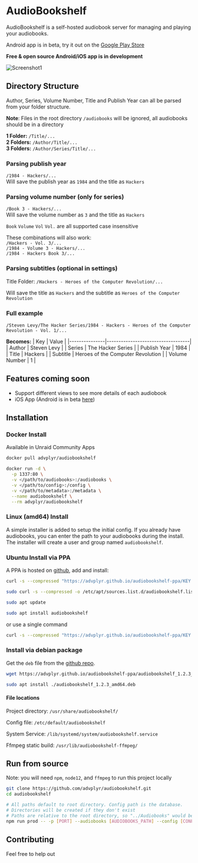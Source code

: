 # AudioBookshelf

AudioBookshelf is a self-hosted audiobook server for managing and playing your audiobooks.

Android app is in beta, try it out on the [Google Play Store](https://play.google.com/store/apps/details?id=com.audiobookshelf.app)

**Free & open source Android/iOS app is in development**

<img alt="Screenshot1" src="https://github.com/advplyr/audiobookshelf/raw/master/images/ss_streaming.png" />


## Directory Structure

Author, Series, Volume Number, Title and Publish Year can all be parsed from your folder structure.

**Note**: Files in the root directory `/audiobooks` will be ignored, all audiobooks should be in a directory

**1 Folder:** `/Title/...`\
**2 Folders:** `/Author/Title/...`\
**3 Folders:** `/Author/Series/Title/...`

### Parsing publish year

`/1984 - Hackers/...`\
Will save the publish year as `1984` and the title as `Hackers`

### Parsing volume number (only for series)

`/Book 3 - Hackers/...`\
Will save the volume number as `3` and the title as `Hackers`

`Book` `Volume` `Vol` `Vol.` are all supported case insensitive

These combinations will also work:\
`/Hackers - Vol. 3/...`\
`/1984 - Volume 3 - Hackers/...`\
`/1984 - Hackers Book 3/...`


### Parsing subtitles (optional in settings)

Title Folder: `/Hackers - Heroes of the Computer Revolution/...`

Will save the title as `Hackers` and the subtitle as `Heroes of the Computer Revolution`


### Full example

`/Steven Levy/The Hacker Series/1984 - Hackers - Heroes of the Computer Revolution - Vol. 1/...`

**Becomes:**
| Key           | Value                             |
|---------------|-----------------------------------|
| Author        | Steven Levy                       |
| Series        | The Hacker Series                 |
| Publish Year  | 1984                              |
| Title         | Hackers                           |
| Subtitle      | Heroes of the Computer Revolution |
| Volume Number | 1                                 |


## Features coming soon

* Support different views to see more details of each audiobook
* iOS App (Android is in beta [here](https://play.google.com/store/apps/details?id=com.audiobookshelf.app))

## Installation

### Docker Install
Available in Unraid Community Apps

```bash
docker pull advplyr/audiobookshelf

docker run -d \
  -p 1337:80 \
  -v </path/to/audiobooks>:/audiobooks \
  -v </path/to/config>:/config \
  -v </path/to/metadata>:/metadata \
  --name audiobookshelf \
  --rm advplyr/audiobookshelf
```

### Linux (amd64) Install

A simple installer is added to setup the initial config. If you already have audiobooks, you can enter the path to your audiobooks during the install. The installer will create a user and group named `audiobookshelf`.



### Ubuntu Install via PPA

A PPA is hosted on [github](https://github.com/advplyr/audiobookshelf-ppa), add and install:

```bash
curl -s --compressed "https://advplyr.github.io/audiobookshelf-ppa/KEY.gpg" | sudo apt-key add - 

sudo curl -s --compressed -o /etc/apt/sources.list.d/audiobookshelf.list "https://advplyr.github.io/audiobookshelf-ppa/audiobookshelf.list" 

sudo apt update 

sudo apt install audiobookshelf
```

or use a single command

```bash
curl -s --compressed "https://advplyr.github.io/audiobookshelf-ppa/KEY.gpg" | sudo apt-key add - && sudo curl -s --compressed -o /etc/apt/sources.list.d/audiobookshelf.list "https://advplyr.github.io/audiobookshelf-ppa/audiobookshelf.list" && sudo apt update && sudo apt install audiobookshelf
```

### Install via debian package

Get the `deb` file from the [github repo](https://github.com/advplyr/audiobookshelf-ppa).

```bash
wget https://advplyr.github.io/audiobookshelf-ppa/audiobookshelf_1.2.3_amd64.deb

sudo apt install ./audiobookshelf_1.2.3_amd64.deb
```


#### File locations

Project directory: `/usr/share/audiobookshelf/`

Config file: `/etc/default/audiobookshelf`

System Service: `/lib/systemd/system/audiobookshelf.service`

Ffmpeg static build: `/usr/lib/audiobookshelf-ffmpeg/`

## Run from source

Note: you will need `npm`, `node12`, and `ffmpeg` to run this project locally

```bash
git clone https://github.com/advplyr/audiobookshelf.git
cd audiobookshelf

# All paths default to root directory. Config path is the database.
# Directories will be created if they don't exist
# Paths are relative to the root directory, so "../Audiobooks" would be a valid path
npm run prod -- -p [PORT] --audiobooks [AUDIOBOOKS_PATH] --config [CONFIG_PATH] --metadata [METADATA_PATH]
```

## Contributing

Feel free to help out